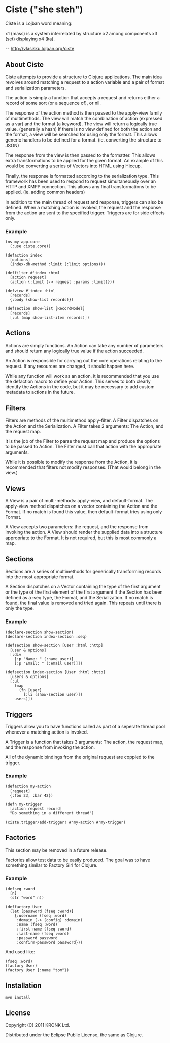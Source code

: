 # Ciste ("she steh")

Ciste is a Lojban word meaning:

x1 (mass) is a system interrelated by structure x2 among components x3
(set) displaying x4 (ka).

-- http://vlasisku.lojban.org/ciste

## About Ciste

Ciste attempts to provide a structure to Clojure applications. The
main idea revolves around matching a request to a action variable and
a pair of format and serialization parameters.

The action is simply a function that accepts a request and returns
either a record of some sort (or a sequence of), or nil.

The response of the action method is then passed to the apply-view
family of multimethods. The view will match the combination of action
(expressed as a var) and the format (a keyword). The view will return
a logically true value. (generally a hash) If there is no view defined
for both the action and the format, a view will be searched for using
only the format. This allows generic handlers to be defined for a
format. (ie. converting the structure to JSON)

The response from the view is then passed to the formatter. This
allows extra transformations to be applied for the given format. An
example of this would be converting a series of Vectors into HTML
using Hiccup.

Finally, the response is formatted according to the serialization
type. This framework has been used to respond to request
simultaneously over an HTTP and XMPP connection. This allows any final
transformations to be applied. (ie. adding common headers)

In addition to the main thread of request and response, triggers can
also be defined. When a matching action is invoked, the request and
the response from the action are sent to the specified
trigger. Triggers are for side effects only.

### Example

    (ns my-app.core
      (:use ciste.core))
    
    (defaction index
      [options]
      (index-db-method :limit (:limit options)))
    
    (deffilter #'index :html
      [action request]
      (action {:limit (-> request :params :limit)}))
    
    (defview #'index :html
      [records]
      {:body (show-list records)})
    
    (defsection show-list [RecordModel]
      [records]
      [:ul (map show-list-item records)])

## Actions

Actions are simply functions. An Action can take any number of
parameters and should return any logically true value if the action
succeeded.

An Action is responsible for carrying out the core operations relating
to the request. If any resources are changed, it should happen here.

While any function will work as an action, it is recommended that you
use the defaction macro to define your Action. This serves to both
clearly identify the Actions in the code, but it may be necessary to
add custom metadata to actions in the future.

## Filters

Filters are methods of the multimethod apply-filter. A Filter
dispatches on the Action and the Serialization. A Filter takes 2
arguments: The Action, and the request map.

It is the job of the Filter to parse the request map and produce the
options to be passed to Action. The Filter must call that action with
the appropriate arguments.

While it is possible to modify the response from the Action, it is
recommended that filters not modify responses. (That would belong in
the view.)

## Views

A View is a pair of multi-methods: apply-view, and default-format. The
apply-view method dispatches on a vector containing the Action and the
Format. If no match is found this value, then default-format tries
using only Format.

A View accepts two parameters: the request, and the response from
invoking the action. A View should render the supplied data into a
structure appropriate to the Format. It is not required, but this is
most commonly a map.

## Sections

Sections are a series of multimethods for generically transforming
records into the most appropriate format.

A Section dispatches on a Vector containing the type of the first
argument or the type of the first element of the first argument if the
Section has been defined as a :seq type, the Format, and
the Serialization. If no match is found, the final value is removed
and tried again. This repeats until there is only the type.

### Example

    (declare-section show-section)
    (declare-section index-section :seq)

    (defsection show-section [User :html :http]
      [user & options]
      [:div
        [:p "Name: " (:name user)]
        [:p "Email: " (:email user)]])
    
    (defsection index-section [User :html :http]
      [users & options]
      [:ul
        (map
          (fn [user]
            [:li (show-section user)])
        users)])

## Triggers

Triggers allow you to have functions called as part of a seperate
thread pool whenever a matching action is invoked.

A Trigger is a function that takes 3 arguments: The action, the
request map, and the response from invoking the action.

All of the dynamic bindings from the original request are coppied to
the trigger.

### Example

    (defaction my-action
      [request]
      {:foo 23, :bar 42})
    
    (defn my-trigger
      [action request record]
      "Do something in a different thread")
    
    (ciste.trigger/add-trigger! #'my-action #'my-trigger)

## Factories

This section may be removed in a future release.

Factories allow test data to be easily produced. The goal was to have
something similar to Factory Girl for Clojure.

### Example

    (defseq :word
      [n]
      (str "word" n))
    
    (deffactory User
      (let [password (fseq :word)]
        {:username (fseq :word)
         :domain (-> (config) :domain)
         :name (fseq :word)
         :first-name (fseq :word)
         :last-name (fseq :word)
         :password password
         :confirm-password password}))

And used like:

    (fseq :word)
    (factory User)
    (factory User {:name "tom"})

## Installation

    mvn install

## License

Copyright (C) 2011 KRONK Ltd.

Distributed under the Eclipse Public License, the same as Clojure.
